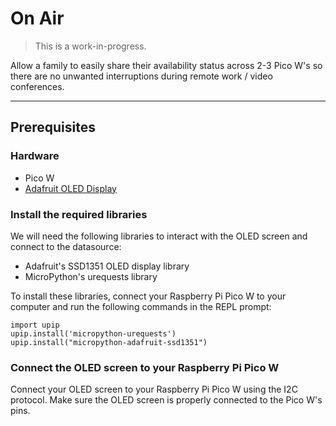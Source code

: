 # On Air   

> This is a work-in-progress. 

Allow a family to easily share their availability status across 2-3 Pico W's so there are no unwanted interruptions during remote work / video conferences.

---

## Prerequisites

### Hardware
- Pico W
- [Adafruit OLED Display](https://www.adafruit.com/product/1431)

### Install the required libraries
We will need the following libraries to interact with the OLED screen and connect to the datasource:
* Adafruit's SSD1351 OLED display library
* MicroPython's urequests library

To install these libraries, connect your Raspberry Pi Pico W to your computer and run the following commands in the REPL prompt:

```
import upip
upip.install('micropython-urequests')
upip.install("micropython-adafruit-ssd1351")
```

### Connect the OLED screen to your Raspberry Pi Pico W
Connect your OLED screen to your Raspberry Pi Pico W using the I2C protocol. Make sure the OLED screen is properly connected to the Pico W's pins.